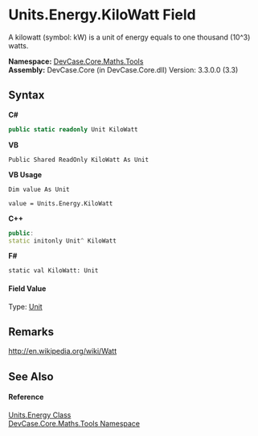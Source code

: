 # Units.Energy.KiloWatt Field
 

A kilowatt (symbol: kW) is a unit of energy equals to one thousand (10^3) watts.

**Namespace:**&nbsp;<a href="N_DevCase_Core_Maths_Tools">DevCase.Core.Maths.Tools</a><br />**Assembly:**&nbsp;DevCase.Core (in DevCase.Core.dll) Version: 3.3.0.0 (3.3)

## Syntax

**C#**<br />
``` C#
public static readonly Unit KiloWatt
```

**VB**<br />
``` VB
Public Shared ReadOnly KiloWatt As Unit
```

**VB Usage**<br />
``` VB Usage
Dim value As Unit

value = Units.Energy.KiloWatt

```

**C++**<br />
``` C++
public:
static initonly Unit^ KiloWatt
```

**F#**<br />
``` F#
static val KiloWatt: Unit
```


#### Field Value
Type: <a href="T_DevCase_Core_Maths_Unit">Unit</a>

## Remarks
<a href="http://en.wikipedia.org/wiki/Watt" target="_blank">http://en.wikipedia.org/wiki/Watt</a>

## See Also


#### Reference
<a href="T_DevCase_Core_Maths_Tools_Units_Energy">Units.Energy Class</a><br /><a href="N_DevCase_Core_Maths_Tools">DevCase.Core.Maths.Tools Namespace</a><br />